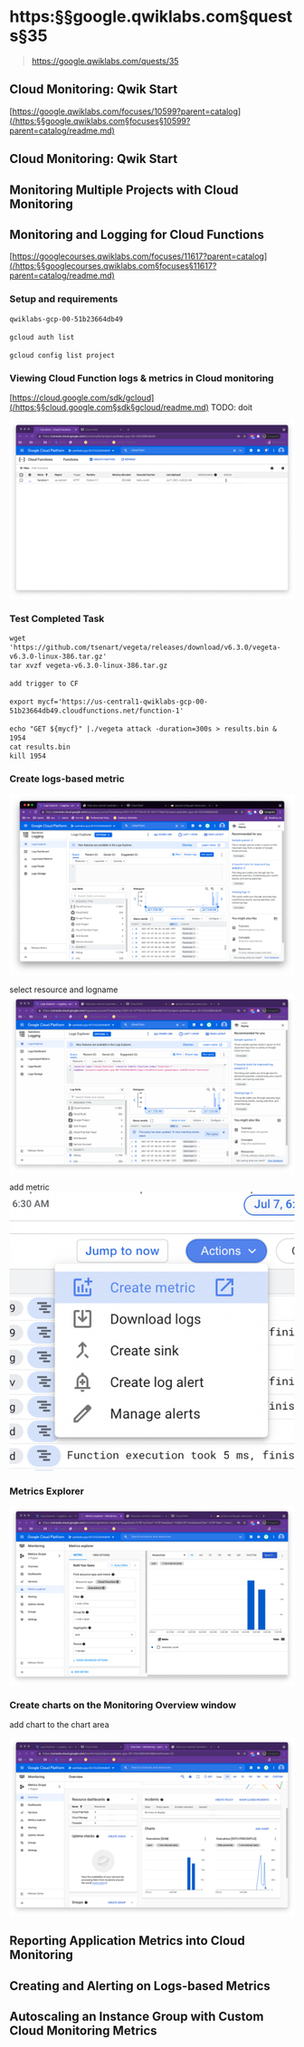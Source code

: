 # https:§§google.qwiklabs.com§quests§35
> https://google.qwiklabs.com/quests/35


## Cloud Monitoring: Qwik Start

[https://google.qwiklabs.com/focuses/10599?parent=catalog](/https:§§google.qwiklabs.com§focuses§10599?parent=catalog/readme.md)

## Cloud Monitoring: Qwik Start


## Monitoring Multiple Projects with Cloud Monitoring

## Monitoring and Logging for Cloud Functions

[https://googlecourses.qwiklabs.com/focuses/11617?parent=catalog](/https:§§googlecourses.qwiklabs.com§focuses§11617?parent=catalog/readme.md)

### Setup and requirements

```
qwiklabs-gcp-00-51b23664db49

gcloud auth list

gcloud config list project
```

### Viewing Cloud Function logs & metrics in Cloud monitoring

[https://cloud.google.com/sdk/gcloud](/https:§§cloud.google.com§sdk§gcloud/readme.md)
TODO: doit 

![](2021-07-07-06-40-41.png)

### Test Completed Task

```
wget 'https://github.com/tsenart/vegeta/releases/download/v6.3.0/vegeta-v6.3.0-linux-386.tar.gz'
tar xvzf vegeta-v6.3.0-linux-386.tar.gz

add trigger to CF

export mycf='https://us-central1-qwiklabs-gcp-00-51b23664db49.cloudfunctions.net/function-1'

echo "GET ${mycf}" |./vegeta attack -duration=300s > results.bin &
1954
cat results.bin
kill 1954
```

### Create logs-based metric

![](2021-07-07-06-52-41.png)

select resource and logname
![](2021-07-07-06-55-21.png)

add metric 
![](2021-07-07-06-57-35.png)

### Metrics Explorer

![](2021-07-07-07-00-43.png)

### Create charts on the Monitoring Overview window

add chart to  the chart area

![](2021-07-07-07-05-31.png)

## Reporting Application Metrics into Cloud Monitoring

## Creating and Alerting on Logs-based Metrics

## Autoscaling an Instance Group with Custom Cloud Monitoring Metrics
